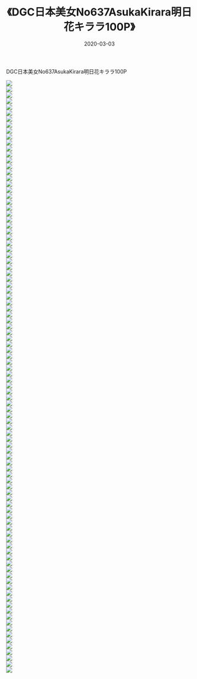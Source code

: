 ﻿---
layout: post
title:  《DGC日本美女No637AsukaKirara明日花キララ100P》
date:   2020-03-03
img: http://pic.660000.xyz/1:/性感/2020/DGC日本美女No637AsukaKirara明日花キララ100P/000.jpg
categories: [美女, 清纯, 唯美]
---

DGC日本美女No637AsukaKirara明日花キララ100P

  ![](http://pic.660000.xyz/1:/性感/2020/DGC日本美女No637AsukaKirara明日花キララ100P/001.jpg) <br> ![](http://pic.660000.xyz/1:/性感/2020/DGC日本美女No637AsukaKirara明日花キララ100P/002.jpg) <br> ![](http://pic.660000.xyz/1:/性感/2020/DGC日本美女No637AsukaKirara明日花キララ100P/003.jpg) <br> ![](http://pic.660000.xyz/1:/性感/2020/DGC日本美女No637AsukaKirara明日花キララ100P/004.jpg) <br> ![](http://pic.660000.xyz/1:/性感/2020/DGC日本美女No637AsukaKirara明日花キララ100P/005.jpg) <br> ![](http://pic.660000.xyz/1:/性感/2020/DGC日本美女No637AsukaKirara明日花キララ100P/006.jpg) <br> ![](http://pic.660000.xyz/1:/性感/2020/DGC日本美女No637AsukaKirara明日花キララ100P/007.jpg) <br> ![](http://pic.660000.xyz/1:/性感/2020/DGC日本美女No637AsukaKirara明日花キララ100P/008.jpg) <br> ![](http://pic.660000.xyz/1:/性感/2020/DGC日本美女No637AsukaKirara明日花キララ100P/009.jpg) <br> ![](http://pic.660000.xyz/1:/性感/2020/DGC日本美女No637AsukaKirara明日花キララ100P/010.jpg) <br> ![](http://pic.660000.xyz/1:/性感/2020/DGC日本美女No637AsukaKirara明日花キララ100P/011.jpg) <br> ![](http://pic.660000.xyz/1:/性感/2020/DGC日本美女No637AsukaKirara明日花キララ100P/012.jpg) <br> ![](http://pic.660000.xyz/1:/性感/2020/DGC日本美女No637AsukaKirara明日花キララ100P/013.jpg) <br> ![](http://pic.660000.xyz/1:/性感/2020/DGC日本美女No637AsukaKirara明日花キララ100P/014.jpg) <br> ![](http://pic.660000.xyz/1:/性感/2020/DGC日本美女No637AsukaKirara明日花キララ100P/015.jpg) <br> ![](http://pic.660000.xyz/1:/性感/2020/DGC日本美女No637AsukaKirara明日花キララ100P/016.jpg) <br> ![](http://pic.660000.xyz/1:/性感/2020/DGC日本美女No637AsukaKirara明日花キララ100P/017.jpg) <br> ![](http://pic.660000.xyz/1:/性感/2020/DGC日本美女No637AsukaKirara明日花キララ100P/018.jpg) <br> ![](http://pic.660000.xyz/1:/性感/2020/DGC日本美女No637AsukaKirara明日花キララ100P/019.jpg) <br> ![](http://pic.660000.xyz/1:/性感/2020/DGC日本美女No637AsukaKirara明日花キララ100P/020.jpg) <br> ![](http://pic.660000.xyz/1:/性感/2020/DGC日本美女No637AsukaKirara明日花キララ100P/021.jpg) <br> ![](http://pic.660000.xyz/1:/性感/2020/DGC日本美女No637AsukaKirara明日花キララ100P/022.jpg) <br> ![](http://pic.660000.xyz/1:/性感/2020/DGC日本美女No637AsukaKirara明日花キララ100P/023.jpg) <br> ![](http://pic.660000.xyz/1:/性感/2020/DGC日本美女No637AsukaKirara明日花キララ100P/024.jpg) <br> ![](http://pic.660000.xyz/1:/性感/2020/DGC日本美女No637AsukaKirara明日花キララ100P/025.jpg) <br> ![](http://pic.660000.xyz/1:/性感/2020/DGC日本美女No637AsukaKirara明日花キララ100P/026.jpg) <br> ![](http://pic.660000.xyz/1:/性感/2020/DGC日本美女No637AsukaKirara明日花キララ100P/027.jpg) <br> ![](http://pic.660000.xyz/1:/性感/2020/DGC日本美女No637AsukaKirara明日花キララ100P/028.jpg) <br> ![](http://pic.660000.xyz/1:/性感/2020/DGC日本美女No637AsukaKirara明日花キララ100P/029.jpg) <br> ![](http://pic.660000.xyz/1:/性感/2020/DGC日本美女No637AsukaKirara明日花キララ100P/030.jpg) <br> ![](http://pic.660000.xyz/1:/性感/2020/DGC日本美女No637AsukaKirara明日花キララ100P/031.jpg) <br> ![](http://pic.660000.xyz/1:/性感/2020/DGC日本美女No637AsukaKirara明日花キララ100P/032.jpg) <br> ![](http://pic.660000.xyz/1:/性感/2020/DGC日本美女No637AsukaKirara明日花キララ100P/033.jpg) <br> ![](http://pic.660000.xyz/1:/性感/2020/DGC日本美女No637AsukaKirara明日花キララ100P/034.jpg) <br> ![](http://pic.660000.xyz/1:/性感/2020/DGC日本美女No637AsukaKirara明日花キララ100P/035.jpg) <br> ![](http://pic.660000.xyz/1:/性感/2020/DGC日本美女No637AsukaKirara明日花キララ100P/036.jpg) <br> ![](http://pic.660000.xyz/1:/性感/2020/DGC日本美女No637AsukaKirara明日花キララ100P/037.jpg) <br> ![](http://pic.660000.xyz/1:/性感/2020/DGC日本美女No637AsukaKirara明日花キララ100P/038.jpg) <br> ![](http://pic.660000.xyz/1:/性感/2020/DGC日本美女No637AsukaKirara明日花キララ100P/039.jpg) <br> ![](http://pic.660000.xyz/1:/性感/2020/DGC日本美女No637AsukaKirara明日花キララ100P/040.jpg) <br> ![](http://pic.660000.xyz/1:/性感/2020/DGC日本美女No637AsukaKirara明日花キララ100P/041.jpg) <br> ![](http://pic.660000.xyz/1:/性感/2020/DGC日本美女No637AsukaKirara明日花キララ100P/042.jpg) <br> ![](http://pic.660000.xyz/1:/性感/2020/DGC日本美女No637AsukaKirara明日花キララ100P/043.jpg) <br> ![](http://pic.660000.xyz/1:/性感/2020/DGC日本美女No637AsukaKirara明日花キララ100P/044.jpg) <br> ![](http://pic.660000.xyz/1:/性感/2020/DGC日本美女No637AsukaKirara明日花キララ100P/045.jpg) <br> ![](http://pic.660000.xyz/1:/性感/2020/DGC日本美女No637AsukaKirara明日花キララ100P/046.jpg) <br> ![](http://pic.660000.xyz/1:/性感/2020/DGC日本美女No637AsukaKirara明日花キララ100P/047.jpg) <br> ![](http://pic.660000.xyz/1:/性感/2020/DGC日本美女No637AsukaKirara明日花キララ100P/048.jpg) <br> ![](http://pic.660000.xyz/1:/性感/2020/DGC日本美女No637AsukaKirara明日花キララ100P/049.jpg) <br> ![](http://pic.660000.xyz/1:/性感/2020/DGC日本美女No637AsukaKirara明日花キララ100P/050.jpg) <br> ![](http://pic.660000.xyz/1:/性感/2020/DGC日本美女No637AsukaKirara明日花キララ100P/051.jpg) <br> ![](http://pic.660000.xyz/1:/性感/2020/DGC日本美女No637AsukaKirara明日花キララ100P/052.jpg) <br> ![](http://pic.660000.xyz/1:/性感/2020/DGC日本美女No637AsukaKirara明日花キララ100P/053.jpg) <br> ![](http://pic.660000.xyz/1:/性感/2020/DGC日本美女No637AsukaKirara明日花キララ100P/054.jpg) <br> ![](http://pic.660000.xyz/1:/性感/2020/DGC日本美女No637AsukaKirara明日花キララ100P/055.jpg) <br> ![](http://pic.660000.xyz/1:/性感/2020/DGC日本美女No637AsukaKirara明日花キララ100P/056.jpg) <br> ![](http://pic.660000.xyz/1:/性感/2020/DGC日本美女No637AsukaKirara明日花キララ100P/057.jpg) <br> ![](http://pic.660000.xyz/1:/性感/2020/DGC日本美女No637AsukaKirara明日花キララ100P/058.jpg) <br> ![](http://pic.660000.xyz/1:/性感/2020/DGC日本美女No637AsukaKirara明日花キララ100P/059.jpg) <br> ![](http://pic.660000.xyz/1:/性感/2020/DGC日本美女No637AsukaKirara明日花キララ100P/060.jpg) <br> ![](http://pic.660000.xyz/1:/性感/2020/DGC日本美女No637AsukaKirara明日花キララ100P/061.jpg) <br> ![](http://pic.660000.xyz/1:/性感/2020/DGC日本美女No637AsukaKirara明日花キララ100P/062.jpg) <br> ![](http://pic.660000.xyz/1:/性感/2020/DGC日本美女No637AsukaKirara明日花キララ100P/063.jpg) <br> ![](http://pic.660000.xyz/1:/性感/2020/DGC日本美女No637AsukaKirara明日花キララ100P/064.jpg) <br> ![](http://pic.660000.xyz/1:/性感/2020/DGC日本美女No637AsukaKirara明日花キララ100P/065.jpg) <br> ![](http://pic.660000.xyz/1:/性感/2020/DGC日本美女No637AsukaKirara明日花キララ100P/066.jpg) <br> ![](http://pic.660000.xyz/1:/性感/2020/DGC日本美女No637AsukaKirara明日花キララ100P/067.jpg) <br> ![](http://pic.660000.xyz/1:/性感/2020/DGC日本美女No637AsukaKirara明日花キララ100P/068.jpg) <br> ![](http://pic.660000.xyz/1:/性感/2020/DGC日本美女No637AsukaKirara明日花キララ100P/069.jpg) <br> ![](http://pic.660000.xyz/1:/性感/2020/DGC日本美女No637AsukaKirara明日花キララ100P/070.jpg) <br> ![](http://pic.660000.xyz/1:/性感/2020/DGC日本美女No637AsukaKirara明日花キララ100P/071.jpg) <br> ![](http://pic.660000.xyz/1:/性感/2020/DGC日本美女No637AsukaKirara明日花キララ100P/072.jpg) <br> ![](http://pic.660000.xyz/1:/性感/2020/DGC日本美女No637AsukaKirara明日花キララ100P/073.jpg) <br> ![](http://pic.660000.xyz/1:/性感/2020/DGC日本美女No637AsukaKirara明日花キララ100P/074.jpg) <br> ![](http://pic.660000.xyz/1:/性感/2020/DGC日本美女No637AsukaKirara明日花キララ100P/075.jpg) <br> ![](http://pic.660000.xyz/1:/性感/2020/DGC日本美女No637AsukaKirara明日花キララ100P/076.jpg) <br> ![](http://pic.660000.xyz/1:/性感/2020/DGC日本美女No637AsukaKirara明日花キララ100P/077.jpg) <br> ![](http://pic.660000.xyz/1:/性感/2020/DGC日本美女No637AsukaKirara明日花キララ100P/078.jpg) <br> ![](http://pic.660000.xyz/1:/性感/2020/DGC日本美女No637AsukaKirara明日花キララ100P/079.jpg) <br> ![](http://pic.660000.xyz/1:/性感/2020/DGC日本美女No637AsukaKirara明日花キララ100P/080.jpg) <br> ![](http://pic.660000.xyz/1:/性感/2020/DGC日本美女No637AsukaKirara明日花キララ100P/081.jpg) <br> ![](http://pic.660000.xyz/1:/性感/2020/DGC日本美女No637AsukaKirara明日花キララ100P/082.jpg) <br> ![](http://pic.660000.xyz/1:/性感/2020/DGC日本美女No637AsukaKirara明日花キララ100P/083.jpg) <br> ![](http://pic.660000.xyz/1:/性感/2020/DGC日本美女No637AsukaKirara明日花キララ100P/084.jpg) <br> ![](http://pic.660000.xyz/1:/性感/2020/DGC日本美女No637AsukaKirara明日花キララ100P/085.jpg) <br> ![](http://pic.660000.xyz/1:/性感/2020/DGC日本美女No637AsukaKirara明日花キララ100P/086.jpg) <br> ![](http://pic.660000.xyz/1:/性感/2020/DGC日本美女No637AsukaKirara明日花キララ100P/087.jpg) <br> ![](http://pic.660000.xyz/1:/性感/2020/DGC日本美女No637AsukaKirara明日花キララ100P/088.jpg) <br> ![](http://pic.660000.xyz/1:/性感/2020/DGC日本美女No637AsukaKirara明日花キララ100P/089.jpg) <br> ![](http://pic.660000.xyz/1:/性感/2020/DGC日本美女No637AsukaKirara明日花キララ100P/090.jpg) <br> ![](http://pic.660000.xyz/1:/性感/2020/DGC日本美女No637AsukaKirara明日花キララ100P/091.jpg) <br> ![](http://pic.660000.xyz/1:/性感/2020/DGC日本美女No637AsukaKirara明日花キララ100P/092.jpg) <br> ![](http://pic.660000.xyz/1:/性感/2020/DGC日本美女No637AsukaKirara明日花キララ100P/093.jpg) <br> ![](http://pic.660000.xyz/1:/性感/2020/DGC日本美女No637AsukaKirara明日花キララ100P/094.jpg) <br> ![](http://pic.660000.xyz/1:/性感/2020/DGC日本美女No637AsukaKirara明日花キララ100P/095.jpg) <br> ![](http://pic.660000.xyz/1:/性感/2020/DGC日本美女No637AsukaKirara明日花キララ100P/096.jpg) <br> ![](http://pic.660000.xyz/1:/性感/2020/DGC日本美女No637AsukaKirara明日花キララ100P/097.jpg) <br> ![](http://pic.660000.xyz/1:/性感/2020/DGC日本美女No637AsukaKirara明日花キララ100P/098.jpg) <br> ![](http://pic.660000.xyz/1:/性感/2020/DGC日本美女No637AsukaKirara明日花キララ100P/099.jpg) <br> ![](http://pic.660000.xyz/1:/性感/2020/DGC日本美女No637AsukaKirara明日花キララ100P/100.jpg) <br>
